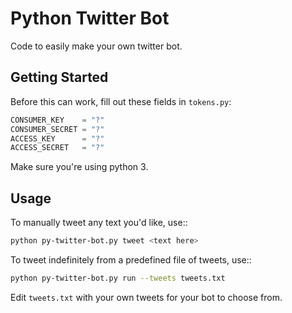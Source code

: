 # Python Twitter Bot

Code to easily make your own twitter bot.

## Getting Started
Before this can work, fill out these fields in `tokens.py`:
```python
CONSUMER_KEY    = "?"
CONSUMER_SECRET = "?"
ACCESS_KEY      = "?"
ACCESS_SECRET   = "?"
```


Make sure you're using python 3.

## Usage
To manually tweet any text you'd like, use::
```bash
python py-twitter-bot.py tweet <text here>
```

To tweet indefinitely from a predefined file of tweets, use::
```bash
python py-twitter-bot.py run --tweets tweets.txt 
```
Edit `tweets.txt` with your own tweets for your bot to choose from.

